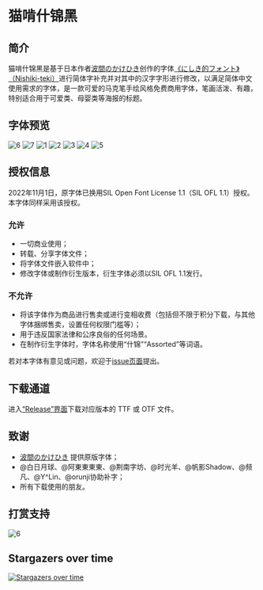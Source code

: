 # 猫啃什锦黑


## 简介

猫啃什锦黑是基于日本作者[波間のかけひき](https://twitter.com/Umihotarus)创作的字体[《にしき的フォント》（Nishiki-teki）](https://umihotaru.work/)进行简体字补充并对其中的汉字字形进行修改，以满足简体中文使用需求的字体，是一款可爱的马克笔手绘风格免费商用字体，笔画活泼、有趣，特别适合用于可爱类、母婴类等海报的标题。


## 字体预览
![6](image/对比-1.jpg)
![7](image/对比-2.jpg)
![1](image/展示-1.jpg)
![2](image/展示-2.jpg)
![3](image/展示-3.jpg)
![4](image/展示-4.jpg)
![5](image/特殊符号.jpg)

## 授权信息

2022年11月1日，原字体已换用SIL Open Font License 1.1（SIL OFL 1.1）授权。本字体同样采用该授权。

### 允许
- 一切商业使用；
- 转载、分享字体文件；
- 将字体文件嵌入软件中；
- 修改字体或制作衍生版本，衍生字体必须以SIL OFL 1.1发行。

### 不允许
- 将该字体作为商品进行售卖或进行变相收费（包括但不限于积分下载，与其他字体捆绑售卖，设置任何权限门槛等）；
- 用于违反国家法律和公序良俗的任何场景。
- 在制作衍生字体时，字体名称使用“什锦”“Assorted”等词语。

若对本字体有意见或问题，欢迎于[issue页面](https://github.com/Skr-ZERO/MaokenAssortedSans/issues)提出。

## 下载通道

进入[“Release”界面](https://github.com/Skr-ZERO/MaokenAssortedSans/releases)下载对应版本的 TTF 或 OTF 文件。

## 致谢

- [波間のかけひき](https://twitter.com/Umihotarus) 提供原版字体；
- @白日月球、@阿東東東東、@荆南字坊、@时光羊、@帆影Shadow、@频凡、@Y^Lin、@orunji协助补字；
- 所有下载使用的朋友。

## 打赏支持

![6](image/打赏.jpg)

## Stargazers over time

[![Stargazers over time](https://starchart.cc/Skr-ZERO/MaokenAssortedSans.svg)](https://starchart.cc/Skr-ZERO/MaokenAssortedSans)
